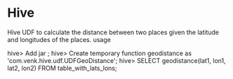 Hive
====

Hive UDF to calculate the distance between two places given the latitude and longitudes of the places. usage

hive> Add jar <add the jar including the path>;
hive> Create temporary function geodistance as 'com.venk.hive.udf.UDFGeoDistance';
hive> SELECT geodistance(lat1, lon1, lat2, lon2) FROM table_with_lats_lons; 


